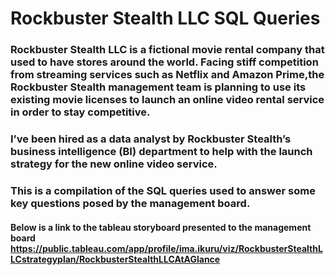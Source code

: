 # Rockbuster Stealth LLC SQL Queries
### Rockbuster Stealth LLC is a fictional movie rental company that used to have stores around the world. Facing stiff competition from streaming services such as Netflix and Amazon Prime,the Rockbuster Stealth management team is planning to use its existing movie licenses to launch an online video rental service in order to stay competitive.
### I’ve been hired as a data analyst by Rockbuster Stealth’s business intelligence (BI) department to help with the launch strategy for the new online video service. 
### This is a compilation of the SQL queries used to answer some key questions posed by the management board.

#### Below is a link to the tableau storyboard presented to the management board https://public.tableau.com/app/profile/ima.ikuru/viz/RockbusterStealthLLCstrategyplan/RockbusterStealthLLCAtAGlance
